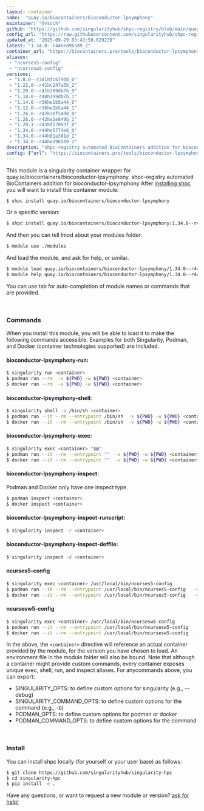 ```yaml
---
layout: container
name:  "quay.io/biocontainers/bioconductor-lpsymphony"
maintainer: "@vsoch"
github: "https://github.com/singularityhub/shpc-registry/blob/main/quay.io/biocontainers/bioconductor-lpsymphony/container.yaml"
config_url: "https://raw.githubusercontent.com/singularityhub/shpc-registry/main/quay.io/biocontainers/bioconductor-lpsymphony/container.yaml"
updated_at: "2025-09-29 03:43:50.029239"
latest: "1.34.0--r44hed9b589_2"
container_url: "https://biocontainers.pro/tools/bioconductor-lpsymphony"
aliases:
 - "ncurses5-config"
 - "ncursesw5-config"
versions:
 - "1.8.0--r341hfc679d8_0"
 - "1.22.0--r41hc247a5b_2"
 - "1.20.0--r41h399db7b_0"
 - "1.18.0--r40h399db7b_1"
 - "1.14.0--r36he1b5a44_0"
 - "1.12.0--r36he1b5a44_1"
 - "1.26.0--r42h38f54d8_0"
 - "1.26.0--r42ha1e849b_1"
 - "1.28.1--r43hf17093f_0"
 - "1.34.0--r44he5774e6_0"
 - "1.34.0--r44h81e381d_1"
 - "1.34.0--r44hed9b589_2"
description: "shpc-registry automated BioContainers addition for bioconductor-lpsymphony"
config: {"url": "https://biocontainers.pro/tools/bioconductor-lpsymphony", "maintainer": "@vsoch", "description": "shpc-registry automated BioContainers addition for bioconductor-lpsymphony", "latest": {"1.34.0--r44hed9b589_2": "sha256:fc829cf528bc01d32544288f3eb6e15a2fd1a0ffa8a2f41f44738ec3de9cb4a1"}, "tags": {"1.8.0--r341hfc679d8_0": "sha256:b05ed666f1885a85bbcf3ea05baaa3b8bd998c82abf4764a6e6cd6dccc9b6d57", "1.22.0--r41hc247a5b_2": "sha256:24d1ce7e7398e857afba7990373eb8bd33189fe7d0e207adabc89f317b451465", "1.20.0--r41h399db7b_0": "sha256:1607e09b4a265e3dd69686113fff420d105a961b7434cbd97857a54484996544", "1.18.0--r40h399db7b_1": "sha256:6987c63a6dfbaf29d208fafd4fbbc01d446c603b214802f1cfe311c5551e2466", "1.14.0--r36he1b5a44_0": "sha256:ec1dd6b20d7b3b05418523273b6f52444eaaeed8c90c42c4b81c9ee8d9751f11", "1.12.0--r36he1b5a44_1": "sha256:80b7b86a8cb19b302b8fb73ddfd8edc74d3db8d894ca596b675368789f86b520", "1.26.0--r42h38f54d8_0": "sha256:70ae93a32fb7393bf415691d4a4eac90f8d43a53bb8dc7c9eeb6339f598700ca", "1.26.0--r42ha1e849b_1": "sha256:9212b4d2a95ffcf105a2c625b481ed4e9a47ca83a3c0a8b746a7df6eea31afa0", "1.28.1--r43hf17093f_0": "sha256:9b559d96140f7e21b05bb7506e14915f733eb50204a19a7c8af8b9386168f7a4", "1.34.0--r44he5774e6_0": "sha256:bf7a0c96b7676d77d1459330b7ab160b87eda65dd2ce807ac08cbd455da415a3", "1.34.0--r44h81e381d_1": "sha256:196467456f442486e096de06524d841d10d1fc7613667e760e82472a18948d13", "1.34.0--r44hed9b589_2": "sha256:fc829cf528bc01d32544288f3eb6e15a2fd1a0ffa8a2f41f44738ec3de9cb4a1"}, "docker": "quay.io/biocontainers/bioconductor-lpsymphony", "aliases": {"ncurses5-config": "/usr/local/bin/ncurses5-config", "ncursesw5-config": "/usr/local/bin/ncursesw5-config"}}
---
```


This module is a singularity container wrapper for quay.io/biocontainers/bioconductor-lpsymphony.
shpc-registry automated BioContainers addition for bioconductor-lpsymphony
After [installing shpc](#install) you will want to install this container module:


```bash
$ shpc install quay.io/biocontainers/bioconductor-lpsymphony
```

Or a specific version:

```bash
$ shpc install quay.io/biocontainers/bioconductor-lpsymphony:1.34.0--r44hed9b589_2
```

And then you can tell lmod about your modules folder:

```bash
$ module use ./modules
```

And load the module, and ask for help, or similar.

```bash
$ module load quay.io/biocontainers/bioconductor-lpsymphony/1.34.0--r44hed9b589_2
$ module help quay.io/biocontainers/bioconductor-lpsymphony/1.34.0--r44hed9b589_2
```

You can use tab for auto-completion of module names or commands that are provided.

<br>

### Commands

When you install this module, you will be able to load it to make the following commands accessible.
Examples for both Singularity, Podman, and Docker (container technologies supported) are included.

#### bioconductor-lpsymphony-run:

```bash
$ singularity run <container>
$ podman run --rm  -v ${PWD} -w ${PWD} <container>
$ docker run --rm  -v ${PWD} -w ${PWD} <container>
```

#### bioconductor-lpsymphony-shell:

```bash
$ singularity shell -s /bin/sh <container>
$ podman run --it --rm --entrypoint /bin/sh  -v ${PWD} -w ${PWD} <container>
$ docker run --it --rm --entrypoint /bin/sh  -v ${PWD} -w ${PWD} <container>
```

#### bioconductor-lpsymphony-exec:

```bash
$ singularity exec <container> "$@"
$ podman run --it --rm --entrypoint ""  -v ${PWD} -w ${PWD} <container> "$@"
$ docker run --it --rm --entrypoint ""  -v ${PWD} -w ${PWD} <container> "$@"
```

#### bioconductor-lpsymphony-inspect:

Podman and Docker only have one inspect type.

```bash
$ podman inspect <container>
$ docker inspect <container>
```

#### bioconductor-lpsymphony-inspect-runscript:

```bash
$ singularity inspect -r <container>
```

#### bioconductor-lpsymphony-inspect-deffile:

```bash
$ singularity inspect -d <container>
```


#### ncurses5-config

```bash
$ singularity exec <container> /usr/local/bin/ncurses5-config
$ podman run --it --rm --entrypoint /usr/local/bin/ncurses5-config   -v ${PWD} -w ${PWD} <container> -c " $@"
$ docker run --it --rm --entrypoint /usr/local/bin/ncurses5-config   -v ${PWD} -w ${PWD} <container> -c " $@"
```


#### ncursesw5-config

```bash
$ singularity exec <container> /usr/local/bin/ncursesw5-config
$ podman run --it --rm --entrypoint /usr/local/bin/ncursesw5-config   -v ${PWD} -w ${PWD} <container> -c " $@"
$ docker run --it --rm --entrypoint /usr/local/bin/ncursesw5-config   -v ${PWD} -w ${PWD} <container> -c " $@"
```



In the above, the `<container>` directive will reference an actual container provided
by the module, for the version you have chosen to load. An environment file in the
module folder will also be bound. Note that although a container
might provide custom commands, every container exposes unique exec, shell, run, and
inspect aliases. For anycommands above, you can export:

 - SINGULARITY_OPTS: to define custom options for singularity (e.g., --debug)
 - SINGULARITY_COMMAND_OPTS: to define custom options for the command (e.g., -b)
 - PODMAN_OPTS: to define custom options for podman or docker
 - PODMAN_COMMAND_OPTS: to define custom options for the command

<br>

### Install

You can install shpc locally (for yourself or your user base) as follows:

```bash
$ git clone https://github.com/singularityhub/singularity-hpc
$ cd singularity-hpc
$ pip install -e .
```

Have any questions, or want to request a new module or version? [ask for help!](https://github.com/singularityhub/singularity-hpc/issues)
